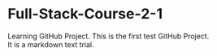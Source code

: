 # Full-Stack-Course-2-1
Learning GitHub Project. 
This is the first test GitHub Project.  
It is a markdown text trial. 
